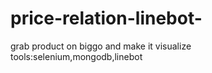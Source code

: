 # price-relation-linebot-
grab product on biggo and make it visualize
tools:selenium,mongodb,linebot
